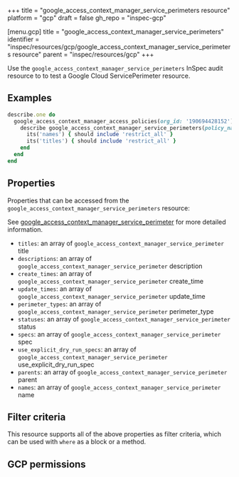 +++
title = "google_access_context_manager_service_perimeters resource"
platform = "gcp"
draft = false
gh_repo = "inspec-gcp"

[menu.gcp]
title = "google_access_context_manager_service_perimeters"
identifier = "inspec/resources/gcp/google_access_context_manager_service_perimeters resource"
parent = "inspec/resources/gcp"
+++

Use the `google_access_context_manager_service_perimeters` InSpec audit resource to to test a Google Cloud ServicePerimeter resource.

## Examples

```ruby
describe.one do
  google_access_context_manager_access_policies(org_id: '190694428152').names.each do |policy_name|
    describe google_access_context_manager_service_perimeters(policy_name: policy_name) do
      its('names') { should include 'restrict_all' }
      its('titles') { should include 'restrict_all' }
    end
  end
end
```

## Properties

Properties that can be accessed from the `google_access_context_manager_service_perimeters` resource:

See [google_access_context_manager_service_perimeter](google_access_context_manager_service_perimeter) for more detailed information.

  * `titles`: an array of `google_access_context_manager_service_perimeter` title
  * `descriptions`: an array of `google_access_context_manager_service_perimeter` description
  * `create_times`: an array of `google_access_context_manager_service_perimeter` create_time
  * `update_times`: an array of `google_access_context_manager_service_perimeter` update_time
  * `perimeter_types`: an array of `google_access_context_manager_service_perimeter` perimeter_type
  * `statuses`: an array of `google_access_context_manager_service_perimeter` status
  * `specs`: an array of `google_access_context_manager_service_perimeter` spec
  * `use_explicit_dry_run_specs`: an array of `google_access_context_manager_service_perimeter` use_explicit_dry_run_spec
  * `parents`: an array of `google_access_context_manager_service_perimeter` parent
  * `names`: an array of `google_access_context_manager_service_perimeter` name

## Filter criteria

This resource supports all of the above properties as filter criteria, which can be used
with `where` as a block or a method.

## GCP permissions
